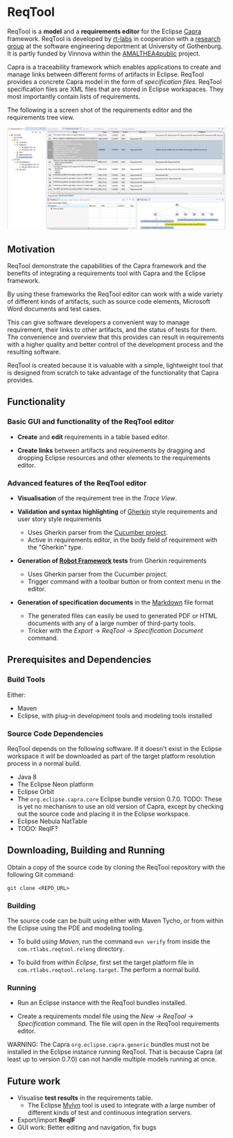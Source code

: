 # ReqTool

ReqTool is a **model** and a **requirements editor** for the Eclipse [Capra][capra_home] framework. ReqTool is developed by [rt-labs][rt_home] in cooperation with a [research group][capra_gu] at the software engineering deportment at University of Gothenburg. It is partly funded by Vinnova within the [AMALTHEA4public][vinnova] project.

Capra is a traceability framework which enables applications to create and manage links between different forms of artifacts in Eclipse. ReqTool provides a concrete Capra model in the form of *specification files*. ReqTool specification files are XML files that are stored in Eclipse workspaces. They most importantly contain lists of requirements.

The following is a screen shot of the requirements editor and the requirements tree view.

![Requirements table screenshot][req_table_img] 

## Motivation

ReqTool demonstrate the capabilities of the Capra framework and the benefits of integrating a requirements tool with Capra and the Eclipse framework.

By using these frameworks the ReqTool editor can work with a wide variety of different kinds of artifacts, such as source code elements, Microsoft Word documents and test cases.

This can give software developers a convenient way to manage requirement, their links to other artifacts, and the status of tests for them. The convenience and overview that this provides can result in requirements with a higher quality and better control of the development process and the resulting software.

ReqTool is created because it is valuable with a simple, lightweight tool that is designed from scratch to take advantage of the functionality that Capra provides.

## Functionality

### Basic GUI and functionality of the ReqTool editor

- **Create** and **edit** requirements in a table based editor.

- **Create links** between artifacts and requirements by dragging and dropping Eclipse resources and other elements to the requirements editor.

### Advanced features of the ReqTool editor

- **Visualisation** of the requirement tree in the *Trace View*.

- **Validation and syntax highlighting** of [Gherkin][gherkin] style requirements and user story style requirements
    - Uses Gherkin parser from the [Cucumber project][cucumber].
    - Active in requirements editor, in the body field of requirement with the "Gherkin" type. 

- **Generation of [Robot Framework][robot_framework] tests** from Gherkin requirements
    - Uses Gherkin parser from the Cucumber project.
    - Trigger command with a toolbar button or from context menu in the editor.

- **Generation of specification documents** in the [Markdown][markdown] file format
    - The generated files can easily be used to generated PDF or HTML documents with any of a large number of third-party tools.
    - Tricker with the *Export* -> *ReqTool* -> *Specification Document* command.

## Prerequisites and Dependencies

### Build Tools

Either:

* Maven
* Eclipse, with plug-in development tools and modeling tools installed

### Source Code Dependencies

ReqTool depends on the following software. If it doesn't exist in the Eclipse workspace it will be downloaded as part of the target platform resolution process in a normal build.

* Java 8
* The Eclipse Neon platform
* Eclipse Orbit
* The `org.eclipse.capra.core` Eclipse bundle version 0.7.0. TODO: These is yet no mechanism to use 
  an old version of Capra, except by checking out the source code and placing it in 
  the Eclipse workspace. 
* Eclipse Nebula NatTable
* TODO: ReqIF?

## Downloading, Building and Running

Obtain a copy of the source code by cloning the ReqTool repository with the following Git command:

    git clone <REPO_URL>

### Building

The source code can be built using either with Maven Tycho, or from within the Eclipse 
using the PDE and modeling tooling.

* To build *using Maven*, run the command `mvn verify` from inside the `com.rtlabs.reqtool.releng` directory.

* To build from *within Eclipse*, first set the target platform file in `com.rtlabs.reqtool.releng.target`. 
  The perform a normal build. 

### Running

* Run an Eclipse instance with the ReqTool bundles installed.

* Create a requirements model file using the *New* -> *ReqTool* -> *Specification* command. The file will open in the ReqTool requirements editor.

WARNING: The Capra `org.eclipse.capra.generic` bundles must not be installed in the Eclipse 
instance running ReqTool. That is because Capra (at least up to version 0.7.0) can not 
handle multiple models running at once.

## Future work

- Visualise **test results** in the requirements table.
    - The Eclipse [Mylyn][mylyn] tool is used to integrate with a large number of different kinds of test and continuous integration servers.
- Export/import **ReqIF**
- GUI work: Better editing and navigation, fix bugs

[req_table_img]: com.rtlabs.reqtool.documentation/Requirement_table_screenshot.png
[capra_home]: https://projects.eclipse.org/projects/modeling.capra
[rt_home]: http://rt-labs.com
[capra_gu]: http://medarbetarportalen.gu.se/staff/f--publikationskort/?publicationId=249696
[vinnova]: https://www.vinnova.se/p/amalthea4public/
[gherkin]: https://docs.cucumber.io/docs/gherkin.html
[cucumber]: https://cucumber.io/
[markdown]: https://en.wikipedia.org/wiki/Markdown
[mylyn]: https://www.eclipse.org/mylyn/
[robot_framework]: http://robotframework.org/
